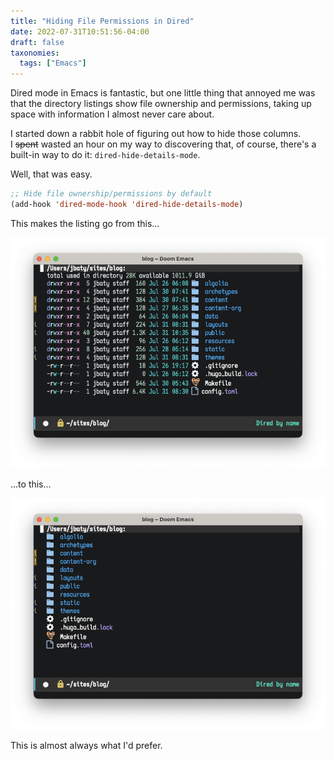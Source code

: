 ```yaml
---
title: "Hiding File Permissions in Dired"
date: 2022-07-31T10:51:56-04:00
draft: false
taxonomies:
  tags: ["Emacs"]
---
```


Dired mode in Emacs is fantastic, but one little thing that annoyed me was that the directory listings show file ownership and permissions, taking up space with information I almost never care about.

I started down a rabbit hole of figuring out how to hide those columns. I ~~spent~~ wasted an hour on my way to discovering that, of course, there's a built-in way to do it: `dired-hide-details-mode`.

Well, that was easy.

```lisp
;; Hide file ownership/permissions by default
(add-hook 'dired-mode-hook 'dired-hide-details-mode)
```

This makes the listing go from this...

![Dired listing before hiding permissions](before.png)

...to this...

![Dired listing after hiding permissions](after.png)

This is almost always what I'd prefer.
